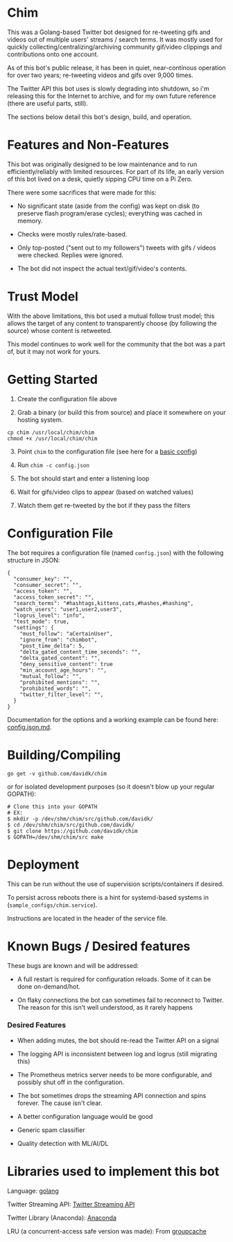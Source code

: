 # Chim

This was a Golang-based Twitter bot designed for re-tweeting gifs and videos out of multiple users' streams / search terms. It was mostly used for quickly collecting/centralizing/archiving community gif/video clippings and contributions onto one account.

As of this bot's public release, it has been in quiet, near-continous operation for over two years; re-tweeting videos and gifs over 9,000 times.

The Twitter API this bot uses is slowly degrading into shutdown, so i'm releasing this for the Internet to archive, and for my own future reference (there are useful parts, still).

The sections below detail this bot's design, build, and operation.

# Features and Non-Features

This bot was originally designed to be low maintenance and to run efficiently/reliably with limited resources. For part of its life, an early version of this bot lived on a desk, quietly sipping CPU time on a Pi Zero.

There were some sacrifices that were made for this:

* No significant state (aside from the config) was kept on disk (to preserve flash program/erase cycles); everything was cached in memory.

* Checks were mostly rules/rate-based.

* Only top-posted ("sent out to my followers") tweets with gifs / videos were checked. Replies were ignored.

* The bot did not inspect the actual text/gif/video's contents.

# Trust Model

With the above limitations, this bot used a mutual follow trust model; this allows the target of any content to transparently choose (by following the source) whose content is retweeted.

This model continues to work well for the community that the bot was a part of, but it may not work for yours.

# Getting Started

1. Create the configuration file above

2. Grab a binary (or build this from source) and place it somewhere on your hosting system. 

```
cp chim /usr/local/chim/chim
chmod +x /usr/local/chim/chim
```

3. Point `chim` to the configuration file (see here for a [basic config](config.json.md))

4. Run `chim -c config.json`

5. The bot should start and enter a listening loop

6. Wait for gifs/video clips to appear (based on watched values)

7. Watch them get re-tweeted by the bot if they pass the filters

# Configuration File

The bot requires a configuration file (named `config.json`) with the following structure in JSON:

```
{
  "consumer_key": "",
  "consumer_secret": "",
  "access_token": "",
  "access_token_secret": "",
  "search_terms": "#hashtags,kittens,cats,#hashes,#hashing",
  "watch_users": "user1,user2,user3",
  "logrus_level": "info",
  "test_mode": true,
  "settings": {
    "must_follow": "aCertainUser",
    "ignore_from": "chimbot",
    "post_time_delta": 5,
    "delta_gated_content_time_seconds": "",
    "delta_gated_content": "",
    "deny_sensitive_content": true
    "min_account_age_hours": "",
    "mutual_follow": "",
    "prohibited_mentions": "",
    "prohibited_words": "",
    "twitter_filter_level": "",
  }
}
```

Documentation for the options and a working example can be found here: [config.json.md](config.json.md).

# Building/Compiling

```
go get -v github.com/davidk/chim
```
or for isolated development purposes (so it doesn't blow up your regular GOPATH):

```
# Clone this into your GOPATH
# EX: 
$ mkdir -p /dev/shm/chim/src/github.com/davidk/
$ cd /dev/shm/chim/src/github.com/davidk/
$ git clone https://github.com/davidk/chim
$ GOPATH=/dev/shm/chim/src make

```

# Deployment

This can be run without the use of supervision scripts/containers if desired.

To persist across reboots there is a hint for systemd-based systems in (`sample_configs/chim.service`).

Instructions are located in the header of the service file.

# Known Bugs / Desired features

These bugs are known and will be addressed:

* A full restart is required for configuration reloads. Some of it can
be done on-demand/hot.

* On flaky connections the bot can sometimes fail to reconnect to Twitter. The reason
  for this isn't well understood, as it rarely happens

### Desired Features

* When adding mutes, the bot should re-read the Twitter API on a signal

* The logging API is inconsistent between log and logrus (still migrating this)

* The Prometheus metrics server needs to be more configurable, and possibly shut off in the configuration.

* The bot sometimes drops the streaming API connection and spins forever. The cause isn't clear.

* A better configuration language would be good

* Generic spam classifier

* Quality detection with ML/AI/DL

# Libraries used to implement this bot

Language: [golang](https://golang.org/)

Twitter Streaming API: [Twitter Streaming API](https://dev.twitter.com/streaming/overview)

Twitter Library (Anaconda): [Anaconda](https://github.com/ChimeraCoder/anaconda)

LRU (a concurrent-access safe version was made): From [groupcache](https://github.com/golang/groupcache)

